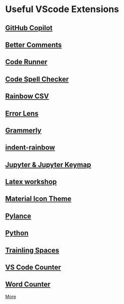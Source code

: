 # Useful VScode Extensions

## [GitHub Copilot](https://marketplace.visualstudio.com/items?itemName=GitHub.copilot)
## [Better Comments](https://marketplace.visualstudio.com/items?itemName=aaron-bond.better-comments)
## [Code Runner](https://marketplace.visualstudio.com/items?itemName=formulahendry.code-runner)
## [Code Spell Checker](https://marketplace.visualstudio.com/items?itemName=streetsidesoftware.code-spell-checker)
## [Rainbow CSV](https://marketplace.visualstudio.com/items?itemName=mechatroner.rainbow-csv)
## [Error Lens](https://marketplace.visualstudio.com/items?itemName=usernamehw.errorlens)
## [Grammerly](https://marketplace.visualstudio.com/items?itemName=znck.grammarly)
## [indent-rainbow](https://marketplace.visualstudio.com/items?itemName=oderwat.indent-rainbow)
## [Jupyter & Jupyter Keymap](https://marketplace.visualstudio.com/items?itemName=ms-toolsai.jupyter)
## [Latex workshop](https://marketplace.visualstudio.com/items?itemName=James-Yu.latex-workshop)
## [Material Icon Theme](https://marketplace.visualstudio.com/items?itemName=PKief.material-icon-theme)
## [Pylance](https://marketplace.visualstudio.com/items?itemName=ms-python.vscode-pylance)
## [Python](https://marketplace.visualstudio.com/items?itemName=ms-python.python)
## [Trainling Spaces](https://marketplace.visualstudio.com/items?itemName=shardulm94.trailing-spaces)
## [VS Code Counter](https://marketplace.visualstudio.com/items?itemName=chrisgannon.vscode-wordcount)
## [Word Counter](https://marketplace.visualstudio.com/items?itemName=ms-vscode.wordcount)

[More](https://marketplace.visualstudio.com/search?target=VSCode&category=All%20categories&sortBy=Installs)
